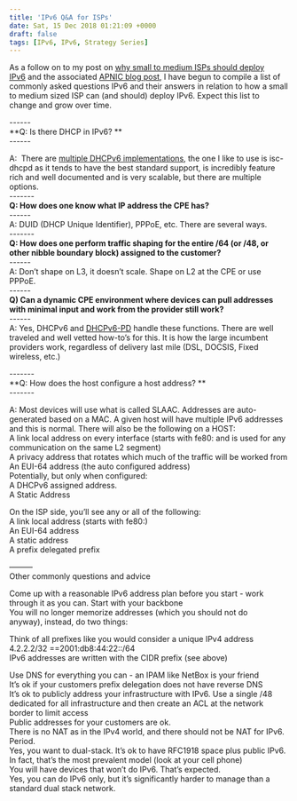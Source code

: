 ```yaml
---
title: 'IPv6 Q&A for ISPs'
date: Sat, 15 Dec 2018 01:21:09 +0000
draft: false
tags: [IPv6, IPv6, Strategy Series]
---
```


As a follow on to my post on [why small to medium ISPs should deploy IPv6](https://www.forwardingplane.net/2018/09/as-a-small-to-medium-isp-why-you-should-deploy-ipv6/) and the associated [APNIC blog post,](https://blog.apnic.net/2018/12/13/three-reasons-why-ipv6-is-worth-the-effort/) I have begun to compile a list of commonly asked questions IPv6 and their answers in relation to how a small to medium sized ISP can (and should) deploy IPv6. Expect this list to change and grow over time. 

\------  
**Q: Is there DHCP in IPv6? **  
\------

A:  There are [multiple DHCPv6 implementations](https://en.wikipedia.org/wiki/DHCPv6), the one I like to use is isc-dhcpd as it tends to have the best standard support, is incredibly feature rich and well documented and is very scalable, but there are multiple options.   
\-------  
**Q: How does one know what IP address the CPE has?**  
\------  
A: DUID (DHCP Unique Identifier), PPPoE, etc. There are several ways.   
\-------  
**Q: How does one perform traffic shaping for the entire /64 (or /48, or other nibble boundary block) assigned to the customer?**  
\------  
A: Don’t shape on L3, it doesn’t scale. Shape on L2 at the CPE or use PPPoE.   
\------  
**Q) Can a dynamic CPE environment where devices can pull addresses with minimal input and work from the provider still work?**  
\------  
A: Yes, DHCPv6 and [DHCPv6-PD](https://en.wikipedia.org/wiki/Prefix_delegation) handle these functions. There are well traveled and well vetted how-to’s for this. It is how the large incumbent providers work, regardless of delivery last mile (DSL, DOCSIS, Fixed wireless, etc.) 

\-------  
**Q: How does the host configure a host address? **  
\-------

A: Most devices will use what is called SLAAC. Addresses are auto-generated based on a MAC. A given host will have multiple IPv6 addresses and this is normal. There will also be the following on a HOST:  
A link local address on every interface (starts with fe80: and is used for any communication on the same L2 segment)  
A privacy address that rotates which much of the traffic will be worked from  
An EUI-64 address (the auto configured address)  
Potentially, but only when configured:  
A DHCPv6 assigned address.   
A Static Address

  
On the ISP side, you’ll see any or all of the following:  
A link local address (starts with fe80:)  
An EUI-64 address  
A static address  
A prefix delegated prefix

———  
Other commonly questions and advice

  
Come up with a reasonable IPv6 address plan before you start - work through it as you can. Start with your backbone  
You will no longer memorize addresses (which you should not do anyway), instead, do two things:

Think of all prefixes like you would consider a unique IPv4 address 4.2.2.2/32 ==2001:db8:44:22::/64  
IPv6 addresses are written with the CIDR prefix (see above)

Use DNS for everything you can - an IPAM like NetBox is your friend  
It’s ok if your customers prefix delegation does not have reverse DNS  
It’s ok to publicly address your infrastructure with IPv6. Use a single /48 dedicated for all infrastructure and then create an ACL at the network border to limit access  
Public addresses for your customers are ok.   
There is no NAT as in the IPv4 world, and there should not be NAT for IPv6. Period.   
Yes, you want to dual-stack. It’s ok to have RFC1918 space plus public IPv6. In fact, that’s the most prevalent model (look at your cell phone)  
You will have devices that won’t do IPv6. That’s expected.   
Yes, you can do IPv6 only, but it’s significantly harder to manage than a standard dual stack network.